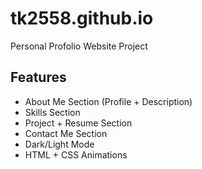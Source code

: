 # tk2558.github.io
Personal Profolio Website Project

## Features
- About Me Section (Profile + Description)
- Skills Section
- Project + Resume Section
- Contact Me Section
- Dark/Light Mode
- HTML + CSS Animations
